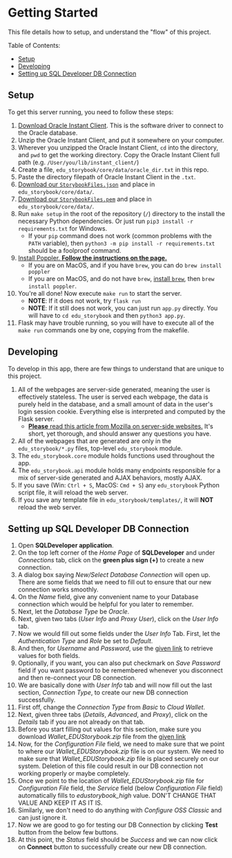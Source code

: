 # Getting Started

This file details how to setup, and understand the "flow" of this project.

Table of Contents:
 - [Setup](#setup)
 - [Developing](#developing)
 - [Setting up SQL Developer DB Connection](#setting-up-sql-developer-db-connection)

## Setup

To get this server running, you need to follow these steps:

 1. [Download Oracle Instant Client](https://www.oracle.com/database/technologies/instant-client/downloads.html).  This is the software driver to connect to the Oracle database.
 2. Unzip the Oracle Instant Client, and put it somewhere on your computer.
 3. Wherever you unzipped the Oracle Instant Client, `cd` into the directory, and `pwd` to get the working directory.  Copy the Oracle Instant Client full path (e.g. `/User/you/lib/instant_client/`)
 4. Create a file, `edu_storybook/core/data/oracle_dir.txt` in this repo.
 5. Paste the directory filepath of Oracle Instant Client in the `.txt`.
 6. [Download our `StorybookFiles.json`](https://drive.google.com/file/d/1HVrLbauaq_3jEqMXVs9yUFw0UIGSiPDP/view?usp=sharing) and place in `edu_storybook/core/data/`.
 7. [Download our `StorybookFiles.pem`](https://drive.google.com/file/d/14r0GyoITrOjcbVH_RaezkB8TL7gzBTfR/view?usp=sharing) and place in `edu_storybook/core/data/`.
 8. Run `make setup` in the root of the repository (`/`) directory to the install the necessary Python dependencies.  Or just run `pip3 install -r requirements.txt` for Windows.
    - If your `pip` command does not work (common problems with the `PATH` variable), then `python3 -m pip install -r requirements.txt` should be a foolproof command.
 9. [Install Poppler. **Follow the instructions on the page.**](https://pdf2image.readthedocs.io/en/latest/installation.html)
    - If you are on MacOS, and if you have `brew`, you can do `brew install poppler`
    - If you are on MacOS, and do not have `brew`, [install `brew`](https://brew.sh/), then `brew install poppler`.
 9. You're all done!  Now execute `make run` to start the server.
    - **NOTE**: If it does not work, try `flask run`
    - **NOTE**: If it still does not work, you can just run `app.py` directly. You will have to `cd edu_storybook` and then `python3 app.py`.
 10. Flask may have trouble running, so you will have to execute all of the `make run` commands one by one, copying from the makefile.

## Developing

To develop in this app, there are few things to understand that are unique to this project.

 1. All of the webpages are server-side generated, meaning the user is effectively stateless. The user is served each webpage, the data is purely held in the database, and a small amount of data in the user's login session cookie. Everything else is interpreted and computed by the Flask server.
    - [**Please** read this article from Mozilla on server-side websites.](https://developer.mozilla.org/en-US/docs/Learn/Server-side/First_steps/Introduction) It's short, yet thorough, and should answer any questions you have.
 2. All of the webpages that are generated are only in the `edu_storybook/*.py` files, top-level `edu_storybook` module.
 3. The `edu_storybook.core` module holds functions used throughout the app.
 4. The `edu_storybook.api` module holds many endpoints responsible for a mix of server-side generated and AJAX behaviors, mostly AJAX.
 5. If you save (Win: `Ctrl + S`, MacOS: `Cmd + S`) any `edu_storybook` Python script file, it will reload the web server.
 6. If you save any template file in `edu_storybook/templates/`, it will **NOT** reload the web server.

 ## Setting up SQL Developer DB Connection

 1. Open **SQLDeveloper application**.
 2. On the top left corner of the *Home Page* of **SQLDeveloper** and under *Connections* tab, click on the **green plus sign (+)** to create a new connection.
 3. A dialog box saying *New/Select Database Connection* will open up. There are some fields that we need to fill out to ensure that our new connection works smoothly.
 4. On the *Name* field, give any convenient name to your Database connection which would be helpful for you later to remember.
 5. Next, let the *Database Type* be *Oracle*. 
 6. Next, given two tabs (*User Info* and *Proxy User*), click on the *User Info* tab.
 7. Now we would fill out some fields under the *User Info* Tab. First, let the *Authentication Type* and *Role* be set to *Default*.
 8. And then, for *Username* and *Password*, use the [given link](https://drive.google.com/file/d/1TnW19V-mGAMlyyqNii-5hxPx_5jHXTpf/view?usp=sharing) to retrieve values for both fields.
 9. Optionally, if you want, you can also put checkmark on *Save Password* field if you want password to be remembered whenever you disconnect and then re-connect your DB connection. 
 10. We are basically done with *User Info* tab and will now fill out the last section, *Connection Type*, to create our new DB connection successfully.
 11. First off, change the *Connection Type* from *Basic* to *Cloud Wallet*. 
 12. Next, given three tabs (*Details*, *Advanced*, and *Proxy*), click on the *Details* tab if you are not already on that tab.
 13. Before you start filling out values for this section, make sure you download *Wallet_EDUStorybook.zip* file from the [given link](https://drive.google.com/file/d/15tEPQTOutgKm5h2kJP3hRE4VO8czimP4/view?usp=sharing)
 14. Now, for the *Configuration File* field, we need to make sure that we point to where our *Wallet_EDUStorybook.zip* file is on our system. We need to make sure that *Wallet_EDUStorybook.zip* file is placed securely on our system. Deletion of this file could result in our DB connection not working properly or maybe completely. 
 15. Once we point to the location of *Wallet_EDUStorybook.zip* file for *Configuration File* field, the *Service* field (below *Configuration File* field) automatically fills to *edustorybook_high* value. DON'T CHANGE THAT VALUE AND KEEP IT AS IT IS.
 16. Similarly, we don't need to do anything with *Configure OSS Classic* and can just ignore it.
 17. Now we are good to go for testing our DB Connection by clicking **Test** button from the below few buttons.
 18. At this point, the *Status* field should be *Success* and we can now click on **Connect** button to successfully create our new DB connection.

